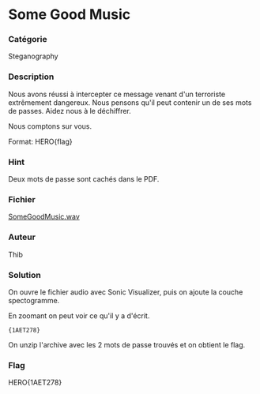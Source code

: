 # Some Good Music

### Catégorie

Steganography

### Description

Nous avons réussi à intercepter ce message venant d'un terroriste extrêmement dangereux. Nous pensons qu'il peut contenir un de ses mots de passes.
Aidez nous à le déchiffrer.

Nous comptons sur vous.

Format: HERO{flag}

### Hint

Deux mots de passe sont cachés dans le PDF.

### Fichier

[SomeGoodMusic.wav](SomeGoodMusic.wav)

### Auteur

Thib

### Solution

On ouvre le fichier audio avec Sonic Visualizer, puis on ajoute la couche spectogramme.

En zoomant on peut voir ce qu'il y a d'écrit.

```
{1AET278}
```

On unzip l'archive avec les 2 mots de passe trouvés et on obtient le flag.

### Flag

HERO{1AET278}